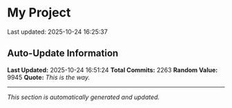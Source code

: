 # My Project


Last updated: 2025-10-24 16:25:37






























































































































































































































































































































































































































































































































































































































































































































































































































































































































































































































































































































































































































































































































































































































































































































































































































































































































































































































































































































































































































































































































































































































































































































































































































































































































































































































































































































































## Auto-Update Information

**Last Updated:** 2025-10-24 16:51:24
**Total Commits:** 2263
**Random Value:** 9945
**Quote:** _This is the way._

---
_This section is automatically generated and updated._
